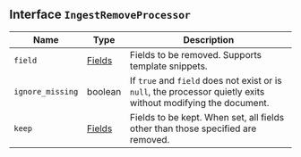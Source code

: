 ## Interface `IngestRemoveProcessor`

| Name | Type | Description |
| - | - | - |
| `field` | [Fields](./Fields.md) | Fields to be removed. Supports template snippets. |
| `ignore_missing` | boolean | If `true` and `field` does not exist or is `null`, the processor quietly exits without modifying the document. |
| `keep` | [Fields](./Fields.md) | Fields to be kept. When set, all fields other than those specified are removed. |
